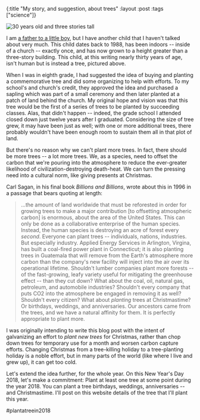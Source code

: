 {:title "My story, and suggestion, about trees"
:layout :post
:tags  ["science"]}

<img src="http://www.szcz.org/img/mytree.jpg" alt="30 years old and three stories tall"/>

I am [a father to a little boy](http://www.szcz.org/posts/2010-03-12-witamy-serdecznie-welcome-world-zachary-kauser-szczepanczyk), but I have another child that I haven't talked about very much.  This child dates back to 1988, has been indoors -- inside of a church -- exactly once, and has now grown to a height greater than a three-story building.  This child, at this writing nearly thirty years of age, isn't human but is instead a tree, pictured above.  

When I was in eighth grade, I had suggested the idea of buying and planting a commemorative tree and did some organizing to help with efforts.  To my school's and church's credit, they approved the idea and purchased a sapling which was part of a small ceremony and then later planted at a patch of land behind the church.  My original hope and vision was that this tree would be the first of a series of trees to be planted by succeeding classes.  Alas, that didn't happen -- indeed, the grade school I attended closed down just twelve years after I graduated.  Considering the size of tree grew, it may have been just as well; with one or more additional trees, there probably wouldn't have been enough room to sustain them all in that plot of land.

But there's no reason why we can't plant more trees.  In fact, there should be more trees -- a lot more trees.  We, as a species, need to offset the carbon that we're pouring into the atmosphere to reduce the ever-greater likelihood of civilization-destroying death-heat.  We can turn the pressing need into a cultural norm, like giving presents at Christmas.

Carl Sagan, in his final book _Billions and Billions_, wrote about this in 1996 in a passage that bears quoting at length:

> ...the amount of land worldwide that must be reforested in order for growing trees to make a major contribution [to offsetting atmospheric carbon] is enormous, about the area of the United States.  This can only be done as a collaborative enterprise of the human species.  Instead, the human species is destroying an acre of forest every _second_.  Everyone can plant trees -- individuals, nations, industries.  But especially industry.  Applied Energy Services in Arlington, Virgina, has built a coal-fired power plant in Connecticut; it is also planting trees in Guatemala that will remove from the Earth's atmosphere more carbon than the company's new facility will inject into the air over its operational lifetime.  Shouldn't lumber companies plant more forests -- of the fast-growing, leafy variety useful for mitigating the greenhouse effect -- than they cut down?  What about the coal, oil, natural gas, petroleum, and automobile industries?  Shouldn't every company that puts CO2 into the atmosphere be engaged in removing it as well?  Shouldn't every citizen?  What about _planting_ trees at Christmastime?  Or birthdays, weddings, and anniversaries.  Our ancestors came from the trees, and we have a natural affinity for them.  It is perfectly appropriate to plant more.

I was originally intending to write this blog post with the intent of galvanizing an effort to _plant new trees_ for Christmas, rather than chop down trees for temporary use for a month and worsen carbon capture efforts.  Changing Christmas from a tree-killing holiday to a tree-planting holiday is a noble effort, but in many parts of the world (like where I live and grew up), it can get too cold.  

Let's extend the idea further, for the whole year.  On this New Year's Day 2018, let's make a commitment: Plant at least one tree at some point during the year 2018.  You can plant a tree birthdays, weddings, anniversaries -- and Christmastime.  I'll post on this website details of the tree that I'll plant this year.

\#plantatreein2018
